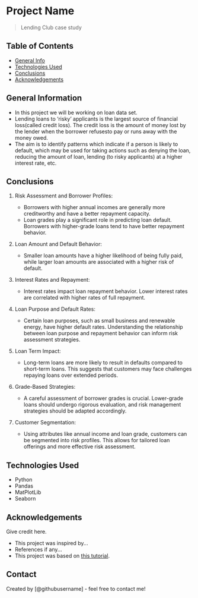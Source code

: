 # Project Name
> Lending Club case study


## Table of Contents
* [General Info](#general-information)
* [Technologies Used](#technologies-used)
* [Conclusions](#conclusions)
* [Acknowledgements](#acknowledgements)

<!-- You can include any other section that is pertinent to your problem -->

## General Information
- In this project we will be working on loan data set.
- Lending loans to ‘risky’ applicants is the largest source of financial loss(called credit loss). The credit loss is the amount of money lost by the lender when the borrower refusesto pay or runs away with the money owed.
- The aim is to identify patterns which indicate if a person is likely to default, which may be used for taking actions such as denying the loan, reducing the amount of loan, lending (to risky applicants) at a higher interest rate, etc.

<!-- You don't have to answer all the questions - just the ones relevant to your project. -->

## Conclusions
1. Risk Assessment and Borrower Profiles:
   - Borrowers with higher annual incomes are generally more creditworthy and have a better repayment capacity.
   - Loan grades play a significant role in predicting loan default. Borrowers with higher-grade loans tend to have better repayment behavior.

2. Loan Amount and Default Behavior:
   - Smaller loan amounts have a higher likelihood of being fully paid, while larger loan amounts are associated with a higher risk of default.

3. Interest Rates and Repayment:
   - Interest rates impact loan repayment behavior. Lower interest rates are correlated with higher rates of full repayment.

4. Loan Purpose and Default Rates:
   - Certain loan purposes, such as small business and renewable energy, have higher default rates. Understanding the relationship between loan purpose and repayment behavior can inform risk assessment strategies.

5. Loan Term Impact:
   - Long-term loans are more likely to result in defaults compared to short-term loans. This suggests that customers may face challenges repaying loans over extended periods.

6. Grade-Based Strategies:
   - A careful assessment of borrower grades is crucial. Lower-grade loans should undergo rigorous evaluation, and risk management strategies should be adapted accordingly.

7. Customer Segmentation:
   - Using attributes like annual income and loan grade, customers can be segmented into risk profiles. This allows for tailored loan offerings and more effective risk assessment.


<!-- You don't have to answer all the questions - just the ones relevant to your project. -->


## Technologies Used
- Python
- Pandas
- MatPlotLib
- Seaborn

<!-- As the libraries versions keep on changing, it is recommended to mention the version of library used in this project -->

## Acknowledgements
Give credit here.
- This project was inspired by...
- References if any...
- This project was based on [this tutorial](https://www.example.com).


## Contact
Created by [@githubusername] - feel free to contact me!


<!-- Optional -->
<!-- ## License -->
<!-- This project is open source and available under the [... License](). -->

<!-- You don't have to include all sections - just the one's relevant to your project -->